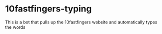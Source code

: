 # 10fastfingers-typing
This is a bot that pulls up the 10fastfingers website and automatically types the words
